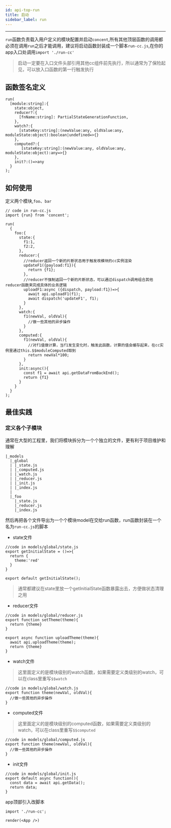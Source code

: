 ```yaml
---
id: api-top-run
title: 启动
sidebar_label: run
---
```


___
`run`函数负责载入用户定义的模块配置并启动`concent`,所有其他顶层函数的调用都必须在调用`run`之后才能调用，建议将启动函数封装成一个脚本`run-cc.js`,在你的app入口处调用`import './run-cc'`
> 启动一定要在入口文件头部引用其他cc组件前先执行，所以通常为了保险起见，可以放入口函数的第一行触发执行
## 函数签名定义

```
run(
  [module:string]:{
    state:object,
    reducer?:{
      [fnName:string]: PartialStateGenerationFunction,
    },
    watch?:{
      [stateKey:string]:(newValue:any, oldValue:any, moduleState:object):boolean|undefined=>{}
    },
    computed?:{
       [stateKey:string]:(newValue:any, oldValue:any, moduleState:object):any=>{}
    },
    init?:()=>any
  }
);
```

## 如何使用
定义两个模块,`foo`、`bar`
```
// code in run-cc.js
import {run} from 'concent';

run(
  {
    foo:{
      state:{
        f1:1,
        f2:2,
      },
      reducer:{
        //reducer返回一个新的片断状态用于触发改模块的cc实例渲染
        updateF1({payload:f1}){
          return {f1};
        },
        //reducer不强制返回一个新的片断状态，可以通过dispatch调用组合其他reducer函数来完成具体的业务逻辑
        uploadF1:async ({dispatch, payload:f1})=>{
          await api.uploadF1(f1);
          await dispatch('updateF1', f1);
        }
      },
      watch:{
        f1(newVal, oldVal){
          //做一些其他的异步操作
        }
      },
      computed:{
        f1(newVal, oldVal){
          //对f1值做计算，当f1发生变化时，触发此函数，计算的值会缓存起来，在cc实例里通过this.$$moduleComputed取到
          return newVal*100;
        }
      },
      init:async(){
        const f1 = await api.getDataFromBackEnd();
        return {f1}
      }
    }
  }
);

```

## 最佳实践
### 定义各个子模块
通常在大型的工程里，我们将模块拆分为一个个独立的文件，更有利于项目维护和理解
```
|_models
  |_global
  | |_state.js
  | |_computed.js
  | |_watch.js
  | |_reducer.js
  | |_init.js
  | |_index.js
  |
  |_foo
    |_state.js
    |_reducer.js
    |_index.js
```
然后再把各个文件导出为一个个模块model在交给run函数，run函数封装在一个名为`run-cc.js`的脚本
<br />
- state文件

```
//code in models/global/state.js
export getInitialState = ()=>{
  return {
    theme:'red'
  }
}

export default getInitialState();
```
> 通常都建议在state里放一个getInitialState函数暴露出去，方便做状态清理之用
- reducer文件

```
//code in models/global/reducer.js
export function setTheme(theme){
  return {theme}
}

export async function uploadTheme(theme){
  await api.uploadTheme(theme);
  return {theme}
}
```
- watch文件<br />
>这里面定义的是模块级别的watch函数，如果需要定义类级别的watch，可以在class里重写`$$watch`
```
//code in models/global/watch.js
export function theme(newVal, oldVal){
  //做一些其他的异步操作
}
```
- computed文件
>这里面定义的是模块级别的computed函数，如果需要定义类级别的watch，可以在class里重写`$$computed`
```
//code in models/global/computed.js
export function theme(newVal, oldVal){
  //做一些其他的异步操作
}
```
- init文件
```
//code in models/global/init.js
export default async function(){
  const data = await api.getData();
  return data;
}
```

app顶部引入改脚本
```
import './run-cc';

render(<App />)
```

